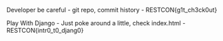 Developer be careful - git repo, commit history - RESTCON{g1t_ch3ck0ut}

Play With Django - Just poke around a little, check index.html - RESTCON{intr0_t0_djang0}